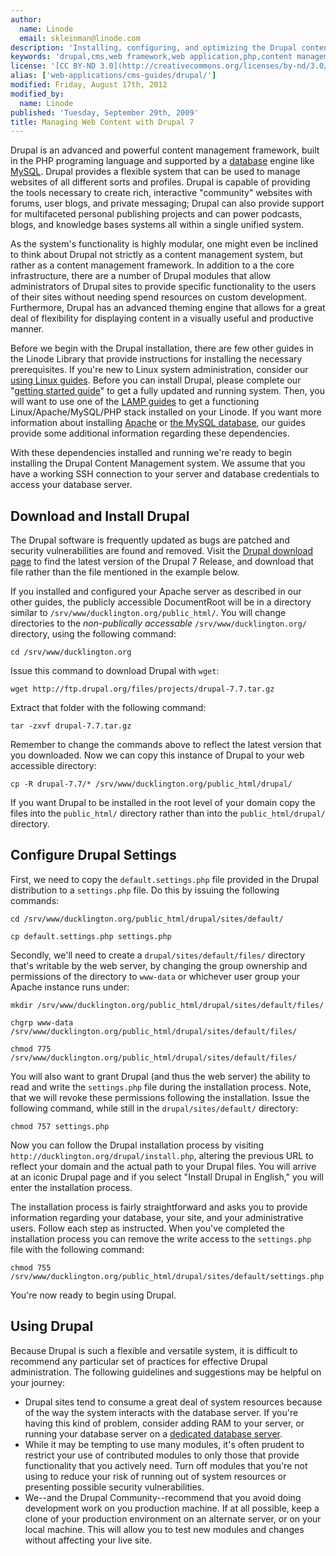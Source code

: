 ```yaml
---
author:
  name: Linode
  email: skleinman@linode.com
description: 'Installing, configuring, and optimizing the Drupal content management framework on your Linode.'
keywords: 'drupal,cms,web framework,web application,php,content management system,content management framwork'
license: '[CC BY-ND 3.0](http://creativecommons.org/licenses/by-nd/3.0/us/)'
alias: ['web-applications/cms-guides/drupal/']
modified: Friday, August 17th, 2012
modified_by:
  name: Linode
published: 'Tuesday, September 29th, 2009'
title: Managing Web Content with Drupal 7
---
```


Drupal is an advanced and powerful content management framework, built in the PHP programing language and supported by a [database](/docs/databases/) engine like [MySQL](/docs/databases/mysql/). Drupal provides a flexible system that can be used to manage websites of all different sorts and profiles. Drupal is capable of providing the tools necessary to create rich, interactive "community" websites with forums, user blogs, and private messaging; Drupal can also provide support for multifaceted personal publishing projects and can power podcasts, blogs, and knowledge bases systems all within a single unified system.

As the system's functionality is highly modular, one might even be inclined to think about Drupal not strictly as a content management system, but rather as a content management framework. In addition to a the core infrastructure, there are a number of Drupal modules that allow administrators of Drupal sites to provide specific functionality to the users of their sites without needing spend resources on custom development. Furthermore, Drupal has an advanced theming engine that allows for a great deal of flexibility for displaying content in a visually useful and productive manner.

Before we begin with the Drupal installation, there are few other guides in the Linode Library that provide instructions for installing the necessary prerequisites. If you're new to Linux system administration, consider our [using Linux guides](/docs/using-linux/). Before you can install Drupal, please complete our "[getting started guide](/docs/getting-started/)" to get a fully updated and running system. Then, you will want to use one of the [LAMP guides](/docs/lamp-guides/) to get a functioning Linux/Apache/MySQL/PHP stack installed on your Linode. If you want more information about installing [Apache](/docs/web-servers/apache/) or [the MySQL database](/docs/databases/mysql), our guides provide some additional information regarding these dependencies.

With these dependencies installed and running we're ready to begin installing the Drupal Content Management system. We assume that you have a working SSH connection to your server and database credentials to access your database server.

Download and Install Drupal
---------------------------

The Drupal software is frequently updated as bugs are patched and security vulnerabilities are found and removed. Visit the [Drupal download page](http://drupal.org/project/drupal) to find the latest version of the Drupal 7 Release, and download that file rather than the file mentioned in the example below.

If you installed and configured your Apache server as described in our other guides, the publicly accessible DocumentRoot will be in a directory similar to `/srv/www/ducklington.org/public_html/`. You will change directories to the *non-publically accessable* `/srv/www/ducklington.org/` directory, using the following command:

    cd /srv/www/ducklington.org 

Issue this command to download Drupal with `wget`:

    wget http://ftp.drupal.org/files/projects/drupal-7.7.tar.gz

Extract that folder with the following command:

    tar -zxvf drupal-7.7.tar.gz 

Remember to change the commands above to reflect the latest version that you downloaded. Now we can copy this instance of Drupal to your web accessible directory:

    cp -R drupal-7.7/* /srv/www/ducklington.org/public_html/drupal/

If you want Drupal to be installed in the root level of your domain copy the files into the `public_html/` directory rather than into the `public_html/drupal/` directory.

Configure Drupal Settings
-------------------------

First, we need to copy the `default.settings.php` file provided in the Drupal distribution to a `settings.php` file. Do this by issuing the following commands:

    cd /srv/www/ducklington.org/public_html/drupal/sites/default/

    cp default.settings.php settings.php

Secondly, we'll need to create a `drupal/sites/default/files/` directory that's writable by the web server, by changing the group ownership and permissions of the directory to `www-data` or whichever user group your Apache instance runs under:

    mkdir /srv/www/ducklington.org/public_html/drupal/sites/default/files/

    chgrp www-data /srv/www/ducklington.org/public_html/drupal/sites/default/files/

    chmod 775 /srv/www/ducklington.org/public_html/drupal/sites/default/files/

You will also want to grant Drupal (and thus the web server) the ability to read and write the `settings.php` file during the installation process. Note, that we will revoke these permissions following the installation. Issue the following command, while still in the `drupal/sites/default/` directory:

    chmod 757 settings.php

Now you can follow the Drupal installation process by visiting `http://ducklington.org/drupal/install.php`, altering the previous URL to reflect your domain and the actual path to your Drupal files. You will arrive at an iconic Drupal page and if you select "Install Drupal in English," you will enter the installation process.

The installation process is fairly straightforward and asks you to provide information regarding your database, your site, and your administrative users. Follow each step as instructed. When you've completed the installation process you can remove the write access to the `settings.php` file with the following command:

    chmod 755 /srv/www/ducklington.org/public_html/drupal/sites/default/settings.php 

You're now ready to begin using Drupal.

Using Drupal
------------

Because Drupal is such a flexible and versatile system, it is difficult to recommend any particular set of practices for effective Drupal administration. The following guidelines and suggestions may be helpful on your journey:

-   Drupal sites tend to consume a great deal of system resources because of the way the system interacts with the database server. If you're having this kind of problem, consider adding RAM to your server, or running your database server on a [dedicated database server](/docs/databases/mysql/standalone-mysql-server).
-   While it may be tempting to use many modules, it's often prudent to restrict your use of contributed modules to only those that provide functionality that you actively need. Turn off modules that you're not using to reduce your risk of running out of system resources or presenting possible security vulnerabilities.
-   We--and the Drupal Community--recommend that you avoid doing development work on you production machine. If at all possible, keep a clone of your production environment on an alternate server, or on your local machine. This will allow you to test new modules and changes without affecting your live site.



